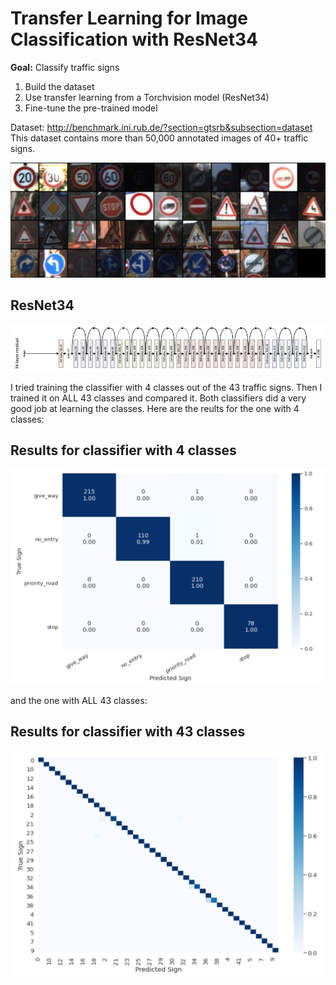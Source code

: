 # Transfer Learning for Image Classification with ResNet34

<b>Goal:</b> Classify traffic signs

1) Build the dataset
2) Use transfer learning from a Torchvision model (ResNet34)
3) Fine-tune the pre-trained model

Dataset: http://benchmark.ini.rub.de/?section=gtsrb&subsection=dataset
This dataset contains more than 50,000 annotated images of 40+ traffic signs.

![](images/traffic.png)


## ResNet34

![](images/resnet34-1.png)

I tried training the classifier with 4 classes out of the 43 traffic signs. Then I trained it on ALL 43 classes and compared it. Both classifiers did a very good job at learning the classes. Here are the reults for the one with 4 classes:

## Results for classifier with 4 classes

![](images/cm.jpg)

and the one with ALL 43 classes:

## Results for classifier with 43 classes

![](images/cm23.png)
